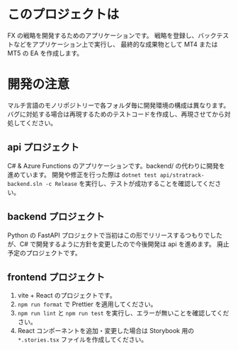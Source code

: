 # このプロジェクトは

FX の戦略を開発するためのアプリケーションです。
戦略を登録し、バックテストなどをアプリケーション上で実行し、
最終的な成果物として MT4 または MT5 の EA を作成します。

# 開発の注意

マルチ言語のモノリポジトリーで各フォルダ毎に開発環境の構成は異なります。
バグに対処する場合は再現するためのテストコードを作成し、再現させてから対処してください。

## api プロジェクト

C# & Azure Functions のアプリケーションです。backend/ の代わりに開発を進めています。
開発や修正を行った際は `dotnet test api/stratrack-backend.sln -c Release` を実行し、テストが成功することを確認してください。

## backend プロジェクト

Python の FastAPI プロジェクトで当初はこの形でリリースするつもりでしたが、C# で開発するように方針を変更したので今後開発は api を進めます。
廃止予定のプロジェクトです。

## frontend プロジェクト

1. vite + React のプロジェクトです。
2. `npm run format` で Prettier を適用してください。
3. `npm run lint` と `npm run test` を実行し、エラーが無いことを確認してください。
4. React コンポーネントを追加・変更した場合は Storybook 用の `*.stories.tsx` ファイルを作成してください。
